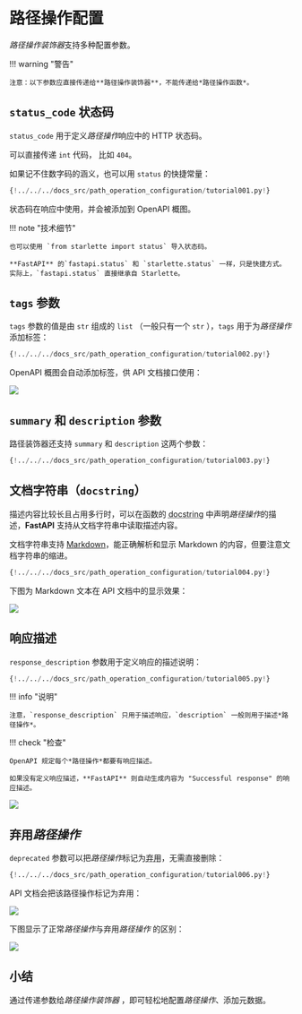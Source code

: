 # 路径操作配置

*路径操作装饰器*支持多种配置参数。

!!! warning "警告"

    注意：以下参数应直接传递给**路径操作装饰器**，不能传递给*路径操作函数*。

## `status_code` 状态码

`status_code` 用于定义*路径操作*响应中的 HTTP 状态码。

可以直接传递 `int` 代码， 比如 `404`。

如果记不住数字码的涵义，也可以用 `status` 的快捷常量：

```Python hl_lines="3  17"
{!../../../docs_src/path_operation_configuration/tutorial001.py!}
```

状态码在响应中使用，并会被添加到 OpenAPI 概图。

!!! note "技术细节"

    也可以使用 `from starlette import status` 导入状态码。
    
    **FastAPI** 的`fastapi.status` 和 `starlette.status` 一样，只是快捷方式。实际上，`fastapi.status` 直接继承自 Starlette。

## `tags` 参数

`tags` 参数的值是由 `str` 组成的 `list` （一般只有一个 `str` ），`tags` 用于为*路径操作*添加标签：

```Python hl_lines="17  22  27"
{!../../../docs_src/path_operation_configuration/tutorial002.py!}
```

OpenAPI 概图会自动添加标签，供 API 文档接口使用：

<img src="/img/tutorial/path-operation-configuration/image01.png">

## `summary` 和 `description` 参数

路径装饰器还支持 `summary` 和 `description` 这两个参数：

```Python hl_lines="20-21"
{!../../../docs_src/path_operation_configuration/tutorial003.py!}
```

## 文档字符串（`docstring`）

描述内容比较长且占用多行时，可以在函数的 <abbr title="函数中作为第一个表达式，用于文档目的的一个多行字符串（并没有被分配个任何变量）">docstring</abbr> 中声明*路径操作*的描述，**FastAPI** 支持从文档字符串中读取描述内容。

文档字符串支持 <a href="https://en.wikipedia.org/wiki/Markdown" class="external-link" target="_blank">Markdown</a>，能正确解析和显示 Markdown 的内容，但要注意文档字符串的缩进。

```Python hl_lines="19-27"
{!../../../docs_src/path_operation_configuration/tutorial004.py!}
```

下图为 Markdown 文本在 API 文档中的显示效果：

<img src="/img/tutorial/path-operation-configuration/image02.png">

## 响应描述

`response_description` 参数用于定义响应的描述说明：

```Python hl_lines="21"
{!../../../docs_src/path_operation_configuration/tutorial005.py!}
```

!!! info "说明"

    注意，`response_description` 只用于描述响应，`description` 一般则用于描述*路径操作*。

!!! check "检查"

    OpenAPI 规定每个*路径操作*都要有响应描述。
    
    如果没有定义响应描述，**FastAPI** 则自动生成内容为 "Successful response" 的响应描述。

<img src="/img/tutorial/path-operation-configuration/image03.png">

## 弃用*路径操作*

`deprecated` 参数可以把*路径操作*标记为<abbr title="过时，建议不要使用">弃用</abbr>，无需直接删除：

```Python hl_lines="16"
{!../../../docs_src/path_operation_configuration/tutorial006.py!}
```

API 文档会把该路径操作标记为弃用：

<img src="/img/tutorial/path-operation-configuration/image04.png">

下图显示了正常*路径操作*与弃用*路径操作* 的区别：

<img src="/img/tutorial/path-operation-configuration/image05.png">

## 小结

通过传递参数给*路径操作装饰器* ，即可轻松地配置*路径操作*、添加元数据。
